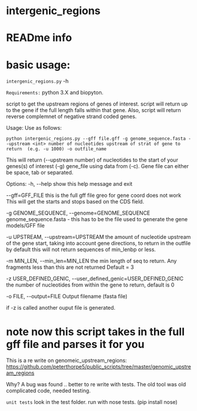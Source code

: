 # intergenic_regions

READme info 
==============================================

basic usage:
============

``intergenic_regions.py`` -h 

``Requirements:``
python 3.X and biopyton.  


script to get the upstream regions of genes of interest. script will return up to the gene if the full length falls within that gene. 
Also, script will return reverse complemnet of negative strand coded genes.

Usage: Use as follows:

``python intergenic_regions.py --gff file.gff -g genome_sequence.fasta --upstream <int> number of nucleotides upstream of strat of gene to return 
(e.g. -u 1000) -o outfile_name``

This will return (--upstream number) of nucleotides to the start of your genes(s) of interest (-g) gene_file using data from (-c). Gene file can either be space, tab or  separated.


Options:
  -h, --help            show this help message and exit
  
  --gff=GFF_FILE        this is the full gff file  greo for gene coord does
                        not work This will get the starts and stops based on
                        the CDS field.
                        
  -g GENOME_SEQUENCE, --genome=GENOME_SEQUENCE
                        genome_sequence.fasta - this has to be the file used
                        to generate the gene models/GFF file
                        
  -u UPSTREAM, --upstream=UPSTREAM
                        the amount of nucleotide upstream of the gene start,
                        taking into account gene directions, to return in the
                        outfile by default this will not return sequences of
                        min_lenbp or less.
                        
  -m MIN_LEN, --min_len=MIN_LEN
                        the min length of seq to return. Any fragments less
                        than this are not returned Default = 3
                        
  -z USER_DEFINED_GENIC, --user_defined_genic=USER_DEFINED_GENIC
                        the number of nucleotides from within the gene to
                        return, default is 0
                        
  -o FILE, --output=FILE
                        Output filename (fasta file)

						
if -z is called another ouput file is generated. 

# note now this script takes in the full gff file and parses it for you

This is a re write on genomeic_upstream_regions: https://github.com/peterthorpe5/public_scripts/tree/master/genomic_upstream_regions 

Why? A bug was found .. better to re write with tests. The old tool was old complicated code, needed testing.  

``unit tests``
look in the test folder.
run with nose tests. (pip install nose)





